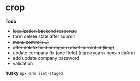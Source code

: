 # crop

**Todo**

 - ~~localization backend response~~
 - form delete state after submit
 - ~~menu control (...)~~
 - ~~after delete field or region unset current id (bug)~~
 - update company fix (one field) (підтягувати поля з сайта)
 - add update company password
 - validation







**husky**
`npx mrm lint-staged`
